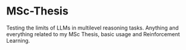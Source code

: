# MSc-Thesis
Testing the limits of LLMs in multilevel reasoning tasks. Anything and everything related to my MSc Thesis, basic usage and Reinforcement Learning. 
